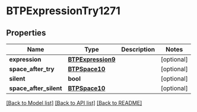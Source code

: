 # BTPExpressionTry1271

## Properties
Name | Type | Description | Notes
------------ | ------------- | ------------- | -------------
**expression** | [**BTPExpression9**](BTPExpression9.md) |  | [optional] 
**space_after_try** | [**BTPSpace10**](BTPSpace10.md) |  | [optional] 
**silent** | **bool** |  | [optional] 
**space_after_silent** | [**BTPSpace10**](BTPSpace10.md) |  | [optional] 

[[Back to Model list]](../README.md#documentation-for-models) [[Back to API list]](../README.md#documentation-for-api-endpoints) [[Back to README]](../README.md)


